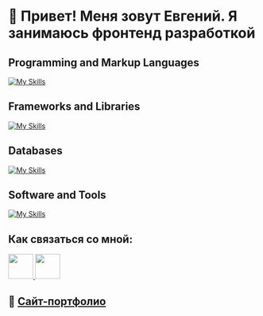 # 👋 Привет! Меня зовут Евгений. Я занимаюсь фронтенд разработкой

## Programming and Markup Languages
[![My Skills](https://skillicons.dev/icons?i=js,html,css)](https://skillicons.dev)
## Frameworks and Libraries
[![My Skills](https://skillicons.dev/icons?i=react,ts,nodejs,express,redux,express,d3,materialui,bootstrap)](https://skillicons.dev)
## Databases
[![My Skills](https://skillicons.dev/icons?i=mysql)](https://skillicons.dev)
## Software and Tools
[![My Skills](https://skillicons.dev/icons?i=git,github,figma,vscode,visualstudio,bash,replit,postman)](https://skillicons.dev)

## Как связаться со мной:
<a href="https://t.me/PaperCranejs">
  <img src="https://cdn-icons-png.flaticon.com/512/2111/2111646.png" width="50" height="50">
</a>

<a href="eugene.pokalyuk@gmail.com">
  <img src="https://cdn-icons-png.flaticon.com/512/732/732200.png" width="50" height="50">
</a>

## 👀 [Сайт-портфолио](https://eugenepokalyuk.github.io/profile-new/)
